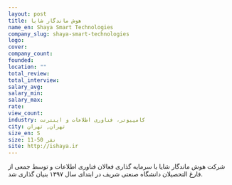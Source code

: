 ```yaml
---
layout: post
title: هوش ماندگار شایا
name_en: Shaya Smart Technologies
company_slug: shaya-smart-technologies
logo: 
cover: 
company_count:
founded:
location: ""
total_review: 
total_interview: 
salary_avg: 
salary_min: 
salary_max: 
rate: 
view_count: 
industry: کامپیوتر، فناوری اطلاعات و اینترنت
city: تهران, تهران
size_en: S
size: 11-50 نفر
site: http://ishaya.ir
---
```


<p>شرکت هوش ماندگار شایا با سرمایه گذاری فعالان فناوری اطلاعات و توسط جمعی از فارغ التحصیلان دانشگاه صنعتی شریف در ابتدای سال ۱۳۹۷ بنیان گذاری شد.</p>

